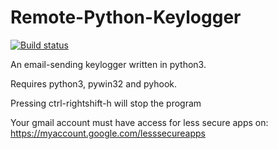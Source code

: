 # Remote-Python-Keylogger

[![Build status](https://ci.appveyor.com/api/projects/status/ep0bcaijn4rx7x5p?svg=true)](https://ci.appveyor.com/project/xp4xbox/python-keylogger)

An email-sending keylogger written in python3.

Requires python3, pywin32 and pyhook.

Pressing ctrl-rightshift-h will stop the program

Your gmail account must have access for less secure apps on: https://myaccount.google.com/lesssecureapps
